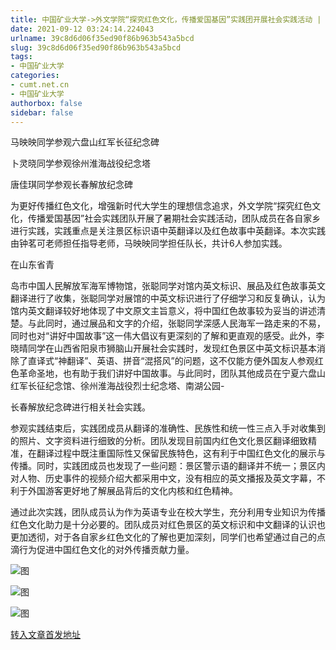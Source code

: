 ```yaml
---
title: 中国矿业大学->外文学院“探究红色文化，传播爱国基因”实践团开展社会实践活动 | cumt.net.cn
date: 2021-09-12 03:24:14.224043
urlname: 39c8d6d06f35ed90f86b963b543a5bcd
slug: 39c8d6d06f35ed90f86b963b543a5bcd
tags: 
- 中国矿业大学
categories:
- cumt.net.cn
- 中国矿业大学
authorbox: false
sidebar: false
---
```

马映映同学参观六盘山红军长征纪念碑

卜灵晓同学参观徐州淮海战役纪念塔

唐佳琪同学参观长春解放纪念碑

为更好传播红色文化，增强新时代大学生的理想信念追求，外文学院“探究红色文化，传播爱国基因”社会实践团队开展了暑期社会实践活动，团队成员在各自家乡进行实践，实践重点是关注景区标识语中英翻译以及红色故事中英翻译。本次实践由钟茗可老师担任指导老师，马映映同学担任队长，共计6人参加实践。

在山东省青
<!--more-->
岛市中国人民解放军海军博物馆，张聪同学对馆内英文标识、展品及红色故事英文翻译进行了收集，张聪同学对展馆的中英文标识进行了仔细学习和反复确认，认为馆内英文翻译较好地体现了中文原文主旨意义，将中国红色故事较为妥当的讲述清楚。与此同时，通过展品和文字的介绍，张聪同学深感人民海军一路走来的不易，同时也对“讲好中国故事”这一伟大倡议有更深刻的了解和更直观的感受。此外，李晓晴同学在山西省阳泉市狮脑山开展社会实践时，发现红色景区中英文标识基本消除了直译式“神翻译”、英语、拼音“混搭风”的问题，这不仅能方便外国友人参观红色革命圣地，也有助于我们讲好中国故事。与此同时，团队其他成员在宁夏六盘山红军长征纪念馆、徐州淮海战役烈士纪念塔、南湖公园-

长春解放纪念碑进行相关社会实践。

参观实践结束后，实践团成员从翻译的准确性、民族性和统一性三点入手对收集到的照片、文字资料进行细致的分析。团队发现目前国内红色文化景区翻译细致精准，在翻译过程中既注重国际性又保留民族特色，这有利于中国红色文化的展示与传播。同时，实践团成员也发现了一些问题：景区警示语的翻译并不统一；景区内对人物、历史事件的视频介绍大都采用中文，没有相应的英文播报及英文字幕，不利于外国游客更好地了解展品背后的文化内核和红色精神。

通过此次实践，团队成员认为作为英语专业在校大学生，充分利用专业知识为传播红色文化助力是十分必要的。团队成员对红色景区的英文标识和中文翻译的认识也更加透彻，对于各自家乡红色文化的了解也更加深刻，同学们也希望通过自己的点滴行为促进中国红色文化的对外传播贡献力量。

![图](http://xwzx.cumt.edu.cn/_upload/article/images/cf/2e/2b233cf948169a0508c047b6bb8a/6c43a2a1-9f19-438e-b2ba-83d9ba9909d1.png)

![图](http://xwzx.cumt.edu.cn/_upload/article/images/cf/2e/2b233cf948169a0508c047b6bb8a/3ad089ff-d32a-4ee7-aa6e-159b71cbe3bb.png)

![图](http://xwzx.cumt.edu.cn/_upload/article/images/cf/2e/2b233cf948169a0508c047b6bb8a/948f3c56-81a4-4d8e-8824-823c8ca87a51.png)

[转入文章首发地址](http://xwzx.cumt.edu.cn/3f/48/c523a606024/page.htm)
